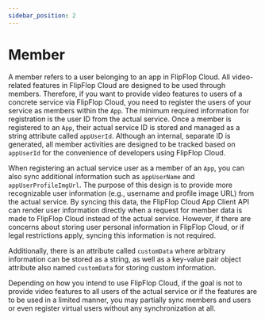 ```yaml
---
sidebar_position: 2
---
```


# Member

A member refers to a user belonging to an app in FlipFlop Cloud. All video-related features in FlipFlop Cloud are designed to be used through members. Therefore, if you want to provide video features to users of a concrete service via FlipFlop Cloud, you need to register the users of your service as members within the `App`. The minimum required information for registration is the user ID from the actual service. Once a member is registered to an `App`, their actual service ID is stored and managed as a string attribute called `appUserId`. Although an internal, separate ID is generated, all member activities are designed to be tracked based on `appUserId` for the convenience of developers using FlipFlop Cloud.

When registering an actual service user as a member of an `App`, you can also sync additional information such as `appUserName` and `appUserProfileImgUrl`. The purpose of this design is to provide more recognizable user information (e.g., username and profile image URL) from the actual service. By syncing this data, the FlipFlop Cloud App Client API can render user information directly when a request for member data is made to FlipFlop Cloud instead of the actual service. However, if there are concerns about storing user personal information in FlipFlop Cloud, or if legal restrictions apply, syncing this information is not required.

Additionally, there is an attribute called `customData` where arbitrary information can be stored as a string, as well as a key-value pair object attribute also named `customData` for storing custom information.

Depending on how you intend to use FlipFlop Cloud, if the goal is not to provide video features to all users of the actual service or if the features are to be used in a limited manner, you may partially sync members and users or even register virtual users without any synchronization at all.
